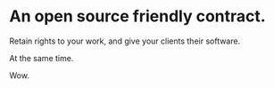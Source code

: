 # An open source friendly contract.

Retain rights to your work, and give your clients their software. 

At the same time.

Wow.


